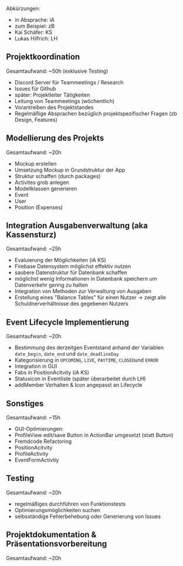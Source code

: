 Abkürzungen:
- in Absprache: iA
- zum Beispiel: zB
- Kai Schäfer: KS
- Lukas Hilfrich: LH


##	Projektkoordination

Gesamtaufwand: ~50h (exklusive Testing)

- Discord Server für Teammeetings / Research
- Issues für Github
- später: Projektleiter Tätigkeiten
 - Leitung von Teammeetings (wöchentlich)
 - Vorantreiben des Projektstandes
 - Regelmäßige Absprachen bezüglich projektspezifischer Fragen (zb Design, Features)

##	Modellierung des Projekts

Gesamtaufwand: ~20h

- Mockup erstellen
- Umsetzung Mockup in Grundstruktur der App
 - Struktur schaffen (durch packages)
 - Activites grob anlegen
- Modellklassen generieren
 - Event
 - User
 - Position (Expenses)

## Integration Ausgabenverwaltung (aka Kassensturz)

Gesamtaufwand: ~25h

- Evaluierung der Möglichkeiten (iA KS)
 - Firebase Datensystem möglichst effektiv nutzen
 - saubere Datenstruktur für Datenbank schaffen
 - möglichst wenig Informationen in Datenbank speichern um Datenverkehr gering zu halten
- Integration von Methoden zur Verwaltung von Ausgaben
 - Erstellung eines "Balance Tables" für einen Nutzer -> zeigt alle Schuldnerverhältnisse des gegebenen Nutzers

## Event Lifecycle Implementierung

Gesamtaufwand: ~20h

- Bestimmung des derzeitgen Eventstand anhand der Variablen ```date_begin```, ```date_end``` und ```date_deadlineDay```
- Kategorisierung in ```UPCOMING```, ```LIVE```, ```PAYTIME```, ```CLOSED```und ```ERROR```
- Integration in GUI
 - Fabs in PositionAcitvity (iA KS)
 - Statusicon in Eventliste (später überarbeitet durch LH)
 - addMember Verhalten & Icon angepasst an Lifecycle


## Sonstiges

Gesamtaufwand: ~15h

- GUI-Optimierungen:
 - ProfileView edit/save Button in ActionBar umgesetzt (statt Button)
- Fremdcode Refactoring
 - PositionAcitvity
 - ProfileActivity
 - EventFormActivtiy


## Testing

Gesamtaufwand: ~20h

- regelmäßiges durchführen von Funktionstests
- Optimierungsmöglichkeiten suchen
- selbsständige Fehlerbehebung oder Generierung von Issues


## Projektdokumentation & Präsentationsvorbereitung

Gesamtaufwand: ~20h
